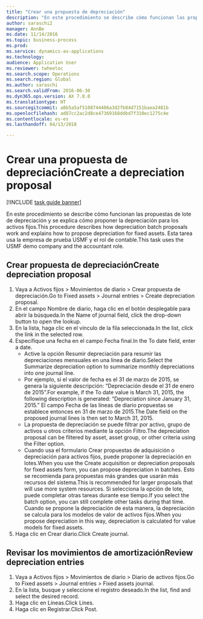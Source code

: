 ```yaml
--- 
title: "Crear una propuesta de depreciación"
description: "En este procedimiento se describe cómo funcionan las propuestas de lote de depreciación y se explica cómo proponer la depreciación para los activos fijos."
author: saraschi2
manager: AnnBe
ms.date: 11/14/2016
ms.topic: business-process
ms.prod: 
ms.service: dynamics-ax-applications
ms.technology: 
audience: Application User
ms.reviewer: twheeloc
ms.search.scope: Operations
ms.search.region: Global
ms.author: saraschi
ms.search.validFrom: 2016-06-30
ms.dyn365.ops.version: AX 7.0.0
ms.translationtype: HT
ms.sourcegitcommit: a8b5a5af5108744406a3d2fb84d7151baea2481b
ms.openlocfilehash: ad87cc2ac2d8ce47369168ddbd7f310ec1275c4e
ms.contentlocale: es-es
ms.lasthandoff: 04/13/2018

---
```

# <a name="create-a-depreciation-proposal"></a><span data-ttu-id="b9e33-103">Crear una propuesta de depreciación</span><span class="sxs-lookup"><span data-stu-id="b9e33-103">Create a depreciation proposal</span></span>

[!INCLUDE [task guide banner](../../includes/task-guide-banner.md)]

<span data-ttu-id="b9e33-104">En este procedimiento se describe cómo funcionan las propuestas de lote de depreciación y se explica cómo proponer la depreciación para los activos fijos.</span><span class="sxs-lookup"><span data-stu-id="b9e33-104">This procedure describes how depreciation batch proposals work and explains how to propose depreciation for fixed assets.</span></span> <span data-ttu-id="b9e33-105">Esta tarea usa la empresa de prueba USMF y el rol de contable.</span><span class="sxs-lookup"><span data-stu-id="b9e33-105">This task uses the USMF demo company and the accountant role.</span></span>


## <a name="create-depreciation-proposal"></a><span data-ttu-id="b9e33-106">Crear propuesta de depreciación</span><span class="sxs-lookup"><span data-stu-id="b9e33-106">Create depreciation proposal</span></span>
1. <span data-ttu-id="b9e33-107">Vaya a Activos fijos > Movimientos de diario > Crear propuesta de depreciación.</span><span class="sxs-lookup"><span data-stu-id="b9e33-107">Go to Fixed assets > Journal entries > Create depreciation proposal.</span></span>
2. <span data-ttu-id="b9e33-108">En el campo Nombre de diario, haga clic en el botón desplegable para abrir la búsqueda.</span><span class="sxs-lookup"><span data-stu-id="b9e33-108">In the Name of journal field, click the drop-down button to open the lookup.</span></span>
3. <span data-ttu-id="b9e33-109">En la lista, haga clic en el vínculo de la fila seleccionada.</span><span class="sxs-lookup"><span data-stu-id="b9e33-109">In the list, click the link in the selected row.</span></span>
4. <span data-ttu-id="b9e33-110">Especifique una fecha en el campo Fecha final.</span><span class="sxs-lookup"><span data-stu-id="b9e33-110">In the To date field, enter a date.</span></span>
    * <span data-ttu-id="b9e33-111">Active la opción Resumir depreciación para resumir las depreciaciones mensuales en una línea de diario.</span><span class="sxs-lookup"><span data-stu-id="b9e33-111">Select the Summarize depreciation option to summarize monthly depreciations into one journal line.</span></span>  
    * <span data-ttu-id="b9e33-112">Por ejemplo, si el valor de fecha es el 31 de marzo de 2015, se genera la siguiente descripción: “Depreciación desde el 31 de enero de 2015”.</span><span class="sxs-lookup"><span data-stu-id="b9e33-112">For example, if the To date value is March 31, 2015, the following description is generated: “Depreciation since January 31, 2015.”</span></span> <span data-ttu-id="b9e33-113">El campo Fecha de las líneas de diario propuestas se establece entonces en 31 de marzo de 2015.</span><span class="sxs-lookup"><span data-stu-id="b9e33-113">The Date field on the proposed journal lines is then set to March 31, 2015.</span></span>  
    * <span data-ttu-id="b9e33-114">La propuesta de depreciación se puede filtrar por activo, grupo de activos u otros criterios mediante la opción Filtro.</span><span class="sxs-lookup"><span data-stu-id="b9e33-114">The depreciation proposal can be filtered by asset, asset group, or other criteria using the Filter option.</span></span>  
    * <span data-ttu-id="b9e33-115">Cuando usa el formulario Crear propuestas de adquisición o depreciación para activos fijos, puede proponer la depreciación en lotes.</span><span class="sxs-lookup"><span data-stu-id="b9e33-115">When you use the Create acquisition or depreciation proposals for fixed assets form, you can propose depreciation in batches.</span></span> <span data-ttu-id="b9e33-116">Esto se recomienda para propuestas más grandes que usarán más recursos del sistema.</span><span class="sxs-lookup"><span data-stu-id="b9e33-116">This is recommended for larger proposals that will use more system resources.</span></span> <span data-ttu-id="b9e33-117">Si selecciona la opción de lote, puede completar otras tareas durante ese tiempo.</span><span class="sxs-lookup"><span data-stu-id="b9e33-117">If you select the batch option, you can still complete other tasks during that time.</span></span> <span data-ttu-id="b9e33-118">Cuando se propone la depreciación de esta manera, la depreciación se calcula para los modelos de valor de activos fijos.</span><span class="sxs-lookup"><span data-stu-id="b9e33-118">When you propose depreciation in this way, depreciation is calculated for value models for fixed assets.</span></span>  
5. <span data-ttu-id="b9e33-119">Haga clic en Crear diario.</span><span class="sxs-lookup"><span data-stu-id="b9e33-119">Click Create journal.</span></span>

## <a name="review-depreciation-entries"></a><span data-ttu-id="b9e33-120">Revisar los movimientos de amortización</span><span class="sxs-lookup"><span data-stu-id="b9e33-120">Review depreciation entries</span></span>
1. <span data-ttu-id="b9e33-121">Vaya a Activos fijos > Movimientos de diario > Diario de activos fijos.</span><span class="sxs-lookup"><span data-stu-id="b9e33-121">Go to Fixed assets > Journal entries > Fixed assets journal.</span></span>
2. <span data-ttu-id="b9e33-122">En la lista, busque y seleccione el registro deseado.</span><span class="sxs-lookup"><span data-stu-id="b9e33-122">In the list, find and select the desired record.</span></span>
3. <span data-ttu-id="b9e33-123">Haga clic en Líneas.</span><span class="sxs-lookup"><span data-stu-id="b9e33-123">Click Lines.</span></span>
4. <span data-ttu-id="b9e33-124">Haga clic en Registrar.</span><span class="sxs-lookup"><span data-stu-id="b9e33-124">Click Post.</span></span>


